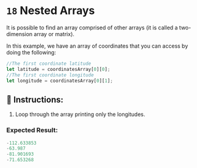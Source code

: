 # `18` Nested Arrays

It is possible to find an array comprised of other arrays (it is called a two-dimension array or matrix).

In this example, we have an array of coordinates that you can access by doing the following:

```js
//The first coordinate latitude
let latitude = coordinatesArray[0][0];
//The first coordinate longitude
let longitude = coordinatesArray[0][1];
```

## 📝 Instructions:

1. Loop through the array printing only the longitudes.

### Expected Result:

```js
-112.633853
-63.987
-81.901693
-71.653268
```